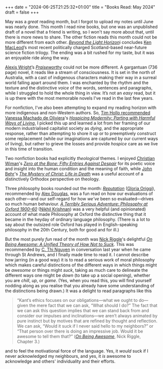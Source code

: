 +++
date = "2024-06-25T21:25:32+01:00"
title = "Books Read: May 2024"
draft = false
+++

May was a *great* reading month, but I forgot to upload my notes until June was
nearly done. This month I read nine books, but one was an unpublished draft of
a novel that a friend is writing, so I won't say more about that, until there
is more news to share. The other fiction reads this month could not be more
different from each other.  [*Beyond the Light
Horizon*](https://uk.bookshop.org/p/books/untitled-space-opera-3-ken-macleod/4958043?ean=9780356514826)i
concludes [Ken MacLeod](https://kenmacleod.blogspot.com)’s most recent
politically charged Scotland-based near-future science fiction trilogy. The
ending was a bit rushed for my taste, but it was an enjoyable ride along the
way. 

[Alexis Wright](https://en.wikipedia.org/wiki/Alexis_Wright)’s
[*Praiseworthy*](https://uk.bookshop.org/p/books/praiseworthy-alexis-wright/7522075)
could not be more different. A gargantuan (736 page) novel, it reads like a
stream of consciousness. It is set in the north of Australia, with a cast of
indigenous characters making their way in a surreal world falling apart around
them. I was enchanted by the rhythm and the texture and the distinctive *voice*
of the words, sentences and paragraphs, while I struggled to hold the whole
thing in view. It’s not an _easy_ read, but it is up there with the most
memorable novels I've read in the last few years.

<!--more-->

For nonfiction, I've also been attempting to expand my reading horizon with
more indigenous and non-Western authors. So, [Tim Hollo
recommended](https://aus.social/@timhollo/112222916550175311) [Vanessa Machado
de
OIiviera](https://www.uvic.ca/education/curriculum/faculty-staff/faculty/about/experts/profiles/andreotti-vanessa.php)'s
[*Hospicing Modernity: Parting with Harmful Ways of
Living*](https://uk.bookshop.org/p/books/hospicing-modernity-parting-with-harmful-ways-of-living-vanessa-machado-de-oliveira/6401710),
I picked this up and learned a lot from her framing of our modern
industrialised capitalist society as _dying_, and the appropriate response,
rather than attempting to shore it up or to preemptively construct some
replacement (while our imaginations are captured by our current ways of
living), but rather to grieve the losses and provide _hospice_ care as we live
in this time of transition.

Two nonfiction books had explicitly _theological_ themes. I enjoyed [Christian
Wiman](https://divinity.yale.edu/faculty-and-research/yds-faculty/christian-wiman)'s
[*Zero at the Bone: Fifty Entries Against
Despair*](https://www.amazon.co.uk/Zero-Bone-Entries-Against-Despair/dp/0374603456/)
for its poetic voice and insight into the human condition and the meaning of
faith, while [John Behr](https://frjohnbehr.com)'s  [*The Mystery of Christ:
Life in
Death*](https://www.amazon.com/Mystery-Christ-Life-Death/dp/0881413062/consequentlyorg)
was a useful account of a distinctively Orthodox perspective on theology.  

Three philosophy books rounded out the month:
[*Reputation*](https://uk.bookshop.org/p/books/reputation-what-it-is-and-why-it-matters-gloria-origgi/170224)
([Gloria Origgi](http://gloriaoriggi.blogspot.com)), recommended by [Alex
Douglas](https://axdouglas.com), was a fun read on how our evaluations of each
other—and our self-regard for how _we've_ been so evaluated—drives so much
human behaviour.  [*A Terribly Serious Adventure: Philosophy at Oxford
1900–60*](https://uk.bookshop.org/p/books/a-terribly-serious-adventure-nikhil-krishnan/6678870?ean=9781800812383)
([Nikhil Krishnan](https://nikhilkrishnan.org)) was a very helpful (and
opinionated) account of what made Philosophy at Oxford the distinctive thing
that it became in the heyday of ordinary language philosophy. (There is a lot
to say about the outsized role Oxford has played in English-speaking philosophy
in the 20th Century, both for good and for ill.) 

But the most purely _fun_ read of the month was  [Nick
Riggle](http://www.nickriggle.com)'s delightful [*On Being Awesome: A Unified
Theory of How Not to
Suck*](https://www.amazon.co.uk/Being-Awesome-Unified-Theory-Suck/dp/0143130900).
This was recommended by [C. Thi Nguyen](https://objectionable.net) in
conversation last year when he came through St Andrews, and I finally made time
to read it. I cannot describe how jarring (in a good way) it is to read a
serious work of moral philosophy which makes careful distinctions of the
different ways in which things might be _awesome_ or things might _suck_,
taking as much care to delineate the different ways one might be _down_ (to
take up a social opening), whether you are _chill_, _up_, or _game_. (Yes, when
you read this, you will find yourself nodding along as you realise that you
already have some understanding of the distinctions being drawn.) It was a
delight to read paragraphs like this

> “Kant’s ethics focuses on our obligations—what we ought to do—given the mere
> fact that we can ask, “What should I do?” The fact that we can ask this
> question implies that we can stand back from and consider our impulses and
> inclinations—we aren’t always animated by pure instinct but by motives that
> are refined by thought and reflection. We can ask, “Would it suck if I never
> said hello to my neighbors?” or “That person over there is doing an
> impressive job. Would it be awesome to tell them that?” ([*On Being
> Awesome*](https://www.amazon.co.uk/Being-Awesome-Unified-Theory-Suck/dp/0143130900),
> Nick Riggle, Chapter 3.)

and to feel the motivational force of the language. Yes, it _would_ suck if I
never acknowledged my neighbours, and yes, it _is_ awesome to acknowledge and
others' individuality and their efforts.


